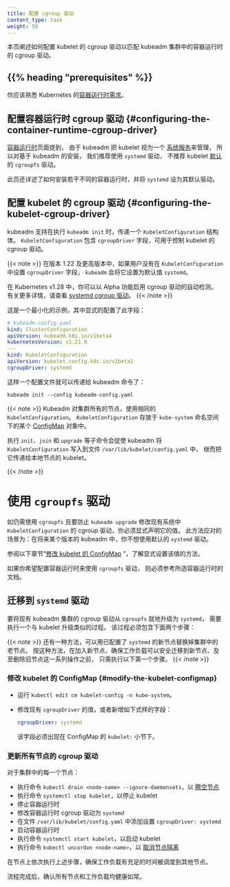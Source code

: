 ```yaml
---
title: 配置 cgroup 驱动
content_type: task
weight: 50
---
```

<!-- 
title: Configuring a cgroup driver
content_type: task
weight: 10
-->

<!-- overview -->

<!-- 
This page explains how to configure the kubelet's cgroup driver to match the container
runtime cgroup driver for kubeadm clusters.
-->
本页阐述如何配置 kubelet 的 cgroup 驱动以匹配 kubeadm 集群中的容器运行时的 cgroup 驱动。

## {{% heading "prerequisites" %}}

<!-- 
You should be familiar with the Kubernetes
[container runtime requirements](/docs/setup/production-environment/container-runtimes).
-->
你应该熟悉 Kubernetes 的[容器运行时需求](/zh-cn/docs/setup/production-environment/container-runtimes)。

<!-- steps -->

<!-- 
## Configuring the container runtime cgroup driver
-->
## 配置容器运行时 cgroup 驱动 {#configuring-the-container-runtime-cgroup-driver}

<!-- 
The [Container runtimes](/docs/setup/production-environment/container-runtimes) page
explains that the `systemd` driver is recommended for kubeadm based setups instead
of the kubelet's [default](/docs/reference/config-api/kubelet-config.v1beta1) `cgroupfs` driver,
because kubeadm manages the kubelet as a
[systemd service](/docs/setup/production-environment/tools/kubeadm/kubelet-integration).
-->
[容器运行时](/zh-cn/docs/setup/production-environment/container-runtimes)页面提到，
由于 kubeadm 把 kubelet 视为一个
[系统服务](/zh-cn/docs/setup/production-environment/tools/kubeadm/kubelet-integration)来管理，
所以对基于 kubeadm 的安装， 我们推荐使用 `systemd` 驱动，
不推荐 kubelet [默认](/zh-cn/docs/reference/config-api/kubelet-config.v1beta1)的 `cgroupfs` 驱动。

<!-- 
The page also provides details on how to set up a number of different container runtimes with the
`systemd` driver by default.
-->
此页还详述了如何安装若干不同的容器运行时，并将 `systemd` 设为其默认驱动。

<!-- 
## Configuring the kubelet cgroup driver
-->
## 配置 kubelet 的 cgroup 驱动   {#configuring-the-kubelet-cgroup-driver}

<!-- 
kubeadm allows you to pass a `KubeletConfiguration` structure during `kubeadm init`.
This `KubeletConfiguration` can include the `cgroupDriver` field which controls the cgroup
driver of the kubelet.
-->
kubeadm 支持在执行 `kubeadm init` 时，传递一个 `KubeletConfiguration` 结构体。
`KubeletConfiguration` 包含 `cgroupDriver` 字段，可用于控制 kubelet 的 cgroup 驱动。

<!-- 
In v1.22 and later, if the user does not set the `cgroupDriver` field under `KubeletConfiguration`,
kubeadm defaults it to `systemd`.

In Kubernetes v1.28, you can enable automatic detection of the
cgroup driver as an alpha feature.
See [systemd cgroup driver](/docs/setup/production-environment/container-runtimes/#systemd-cgroup-driver)
for more details.
-->

{{< note >}}
在版本 1.22 及更高版本中，如果用户没有在 `KubeletConfiguration` 中设置 `cgroupDriver` 字段，
`kubeadm` 会将它设置为默认值 `systemd`。

在 Kubernetes v1.28 中，你可以以 Alpha 功能启用 cgroup 驱动的自动检测。
有关更多详情，请查看 [systemd cgroup 驱动](/zh-cn/docs/setup/production-environment/container-runtimes/#systemd-cgroup-driver)。
{{< /note >}}

<!-- 
A minimal example of configuring the field explicitly:
-->
这是一个最小化的示例，其中显式的配置了此字段：

```yaml
# kubeadm-config.yaml
kind: ClusterConfiguration
apiVersion: kubeadm.k8s.io/v1beta4
kubernetesVersion: v1.21.0
---
kind: KubeletConfiguration
apiVersion: kubelet.config.k8s.io/v1beta1
cgroupDriver: systemd
```

<!-- 
Such a configuration file can then be passed to the kubeadm command:
-->
这样一个配置文件就可以传递给 kubeadm 命令了：

```shell
kubeadm init --config kubeadm-config.yaml
```

<!-- 
Kubeadm uses the same `KubeletConfiguration` for all nodes in the cluster.
The `KubeletConfiguration` is stored in a [ConfigMap](/docs/concepts/configuration/configmap)
object under the `kube-system` namespace.

Executing the sub commands `init`, `join` and `upgrade` would result in kubeadm
writing the `KubeletConfiguration` as a file under `/var/lib/kubelet/config.yaml`
and passing it to the local node kubelet.
-->
{{< note >}}
Kubeadm 对集群所有的节点，使用相同的 `KubeletConfiguration`。
`KubeletConfiguration` 存放于 `kube-system` 命名空间下的某个 
[ConfigMap](/zh-cn/docs/concepts/configuration/configmap) 对象中。

执行 `init`、`join` 和 `upgrade` 等子命令会促使 kubeadm 
将 `KubeletConfiguration` 写入到文件 `/var/lib/kubelet/config.yaml` 中，
继而把它传递给本地节点的 kubelet。

{{< /note >}}

<!-- 
## Using the `cgroupfs` driver
-->
# 使用 `cgroupfs` 驱动

<!-- 
To use `cgroupfs` and to prevent `kubeadm upgrade` from modifying the
`KubeletConfiguration` cgroup driver on existing setups, you must be explicit
about its value. This applies to a case where you do not wish future versions
of kubeadm to apply the `systemd` driver by default.
-->
如仍需使用 `cgroupfs` 且要防止 `kubeadm upgrade` 修改现有系统中
`KubeletConfiguration` 的 cgroup 驱动，你必须显式声明它的值。
此方法应对的场景为：在将来某个版本的 kubeadm 中，你不想使用默认的 `systemd` 驱动。

<!-- 
See the below section on "[Modify the kubelet ConfigMap](#modify-the-kubelet-configmap)" for details on
how to be explicit about the value.

If you wish to configure a container runtime to use the `cgroupfs` driver,
you must refer to the documentation of the container runtime of your choice.
-->
参阅以下章节“[修改 kubelet 的 ConfigMap](#modify-the-kubelet-configmap) ”，了解显式设置该值的方法。

如果你希望配置容器运行时来使用 `cgroupfs` 驱动，
则必须参考所选容器运行时的文档。

<!-- 
## Migrating to the `systemd` driver
-->
## 迁移到 `systemd` 驱动

<!-- 
To change the cgroup driver of an existing kubeadm cluster from `cgroupfs` to `systemd` in-place,
a similar procedure to a kubelet upgrade is required. This must include both
steps outlined below.
-->
要将现有 kubeadm 集群的 cgroup 驱动从 `cgroupfs` 就地升级为 `systemd`，
需要执行一个与 kubelet 升级类似的过程。
该过程必须包含下面两个步骤：

<!-- 
Alternatively, it is possible to replace the old nodes in the cluster with new ones
that use the `systemd` driver. This requires executing only the first step below
before joining the new nodes and ensuring the workloads can safely move to the new
nodes before deleting the old nodes.
-->
{{< note >}}
还有一种方法，可以用已配置了 `systemd` 的新节点替换掉集群中的老节点。
按这种方法，在加入新节点、确保工作负载可以安全迁移到新节点、及至删除旧节点这一系列操作之前，
只需执行以下第一个步骤。
{{< /note >}}

<!-- 
### Modify the kubelet ConfigMap
-->
### 修改 kubelet 的 ConfigMap  {#modify-the-kubelet-configmap}

<!-- 
- Call `kubectl edit cm kubelet-config -n kube-system`.
- Either modify the existing `cgroupDriver` value or add a new field that looks like this:
-->
- 运行 `kubectl edit cm kubelet-config -n kube-system`。
- 修改现有 `cgroupDriver` 的值，或者新增如下式样的字段：

  ```yaml
  cgroupDriver: systemd
  ```
  <!-- 
  This field must be present under the `kubelet:` section of the ConfigMap.
  -->
  该字段必须出现在 ConfigMap 的 `kubelet:` 小节下。

<!-- 
### Update the cgroup driver on all nodes
-->
### 更新所有节点的 cgroup 驱动

<!-- 
For each node in the cluster:

- [Drain the node](/docs/tasks/administer-cluster/safely-drain-node) using `kubectl drain <node-name> --ignore-daemonsets`
- Stop the kubelet using `systemctl stop kubelet`
- Stop the container runtime
- Modify the container runtime cgroup driver to `systemd`
- Set `cgroupDriver: systemd` in `/var/lib/kubelet/config.yaml`
- Start the container runtime
- Start the kubelet using `systemctl start kubelet`
- [Uncordon the node](/docs/tasks/administer-cluster/safely-drain-node) using `kubectl uncordon <node-name>`
-->
对于集群中的每一个节点：

- 执行命令 `kubectl drain <node-name> --ignore-daemonsets`，以
  [腾空节点](/zh-cn/docs/tasks/administer-cluster/safely-drain-node)
- 执行命令 `systemctl stop kubelet`，以停止 kubelet
- 停止容器运行时
- 修改容器运行时 cgroup 驱动为 `systemd`
- 在文件 `/var/lib/kubelet/config.yaml` 中添加设置 `cgroupDriver: systemd`
- 启动容器运行时
- 执行命令 `systemctl start kubelet`，以启动 kubelet
- 执行命令 `kubectl uncordon <node-name>`，以
  [取消节点隔离](/zh-cn/docs/tasks/administer-cluster/safely-drain-node)

<!-- 
Execute these steps on nodes one at a time to ensure workloads
have sufficient time to schedule on different nodes.

Once the process is complete ensure that all nodes and workloads are healthy.
-->
在节点上依次执行上述步骤，确保工作负载有充足的时间被调度到其他节点。

流程完成后，确认所有节点和工作负载均健康如常。
